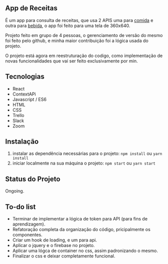## App de Receitas
É um app para consulta de receitas, que usa 2 APIS uma para [comida](https://www.themealdb.com/api.php) e outra para [bebida](https://www.thecocktaildb.com/api.php), o app foi feito para uma tela de 360x640.

Projeto feito em grupo de 4 pessoas, o gerenciamento de versão do mesmo foi feito pelo github, e minha maior contribuição foi a lógica usada do projeto.

O projeto está agora em reestruturação do codigo, como implementação de novas funcionalidades que vai ser feito exclusivamente por min.

## Tecnologias
- React
- ContextAPi
- Javascript / ES6
- HTML
- CSS
- Trello
- Slack
- Zoom

## Instalação
1. instalar as dependência necessárias para o projeto: ```npm install``` ou ```yarn install```
2. iniciar localmente na sua máquina o projeto: ```npm start``` ou ```yarn start```

## Status do Projeto
Ongoing.

## To-do list
- Terminar de implementar a lógica de token para API (para fins de aprendizagem).
- Refatoração completa da organização do código, pricipalmente os componentes.
- Criar um hook de loading, e um para api.
- Aplicar o jquery e o firebase no projeto.
- Aplicar uma lógca de container no css, assim padronizando o mesmo.
- Finalizar o css e deixar completamente funcional.
